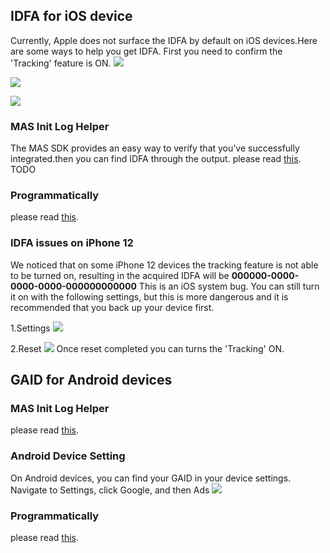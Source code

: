 ## IDFA for iOS device
Currently, Apple does not surface the IDFA by default on iOS devices.Here are some ways to help you get IDFA.
First you need to confirm the 'Tracking' feature is ON.
![](./../resource/test-idfa&gaid-1.png)

![](./../resource/test-idfa&gaid-2.png)

![](./../resource/test-idfa&gaid-3.png)

### MAS Init Log Helper
The MAS SDK provides an easy way to verify that you’ve successfully integrated.then you can find IDFA through the output. please read [this](test-init-log-helper.md). TODO

### Programmatically
please read [this](https://developer.apple.com/documentation/adsupport/asidentifiermanager).

### IDFA issues on iPhone 12
We noticed that on some iPhone 12 devices the tracking feature is not able to be turned on, resulting in the acquired IDFA will be **000000-0000-0000-0000-000000000000** This is an iOS system bug.
You can still turn it on with the following settings, but this is more dangerous and it is recommended that you back up your device first.

1.Settings
![](./../resource/test-idfa&gaid-4.png)

2.Reset
![](./../resource/test-idfa&gaid-5.png)
Once reset completed you can turns the 'Tracking' ON.

## GAID for Android devices

### MAS Init Log Helper
please read [this](test-init-log-helper.md).

### Android Device Setting
On Android devices, you can find your GAID in your device settings. Navigate to Settings, click Google, and then Ads
![](./../resource/test-idfa&gaid-6.png)

### Programmatically
please read [this](https://developer.android.com/training/articles/ad-id).
